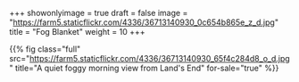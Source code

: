+++
showonlyimage = true
draft = false
image = "https://farm5.staticflickr.com/4336/36713140930_0c654b865e_z_d.jpg"
title = "Fog Blanket"
weight = 10
+++

{{% fig class="full" src="https://farm5.staticflickr.com/4336/36713140930_65f4c284d8_o_d.jpg" title="A quiet foggy morning view from Land's End" for-sale="true" %}}
